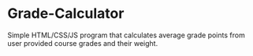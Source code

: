 # Grade-Calculator

Simple HTML/CSS/JS program that calculates average grade points from user provided course grades and their weight.
